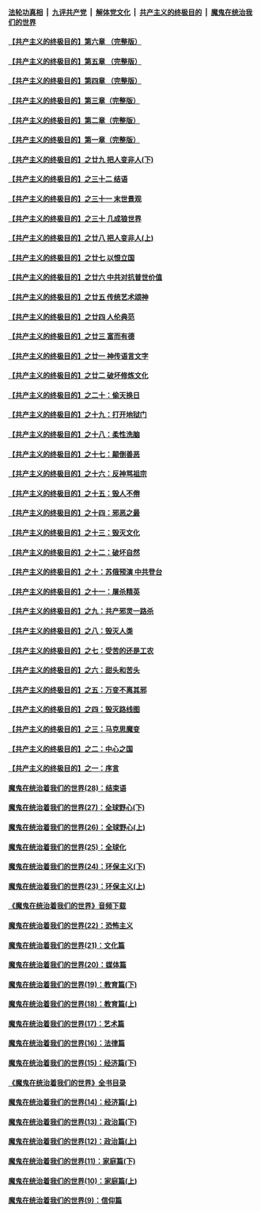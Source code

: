 ####  [法轮功真相](../../../../basic/blob/master/README.md?t=03090340) &nbsp;|&nbsp; [九评共产党](../../../../9ping.md/blob/master/README.md?t=03090340) &nbsp;|&nbsp; [解体党文化](../../../../jtdwh.md/blob/master/README.md?t=03090340)  &nbsp;|&nbsp; [共产主义的终极目的](../../../../gczydzjmd.md/blob/master/README.md?t=03090340) &nbsp;|&nbsp; [魔鬼在统治我们的世界](../../../../mgztzwmdsj.md/blob/master/README.md?t=03090340) 

#### [【共产主义的终极目的】第六章 （完整版）](../pages/nsc422/n11428913.md?t=03090340) 

#### [【共产主义的终极目的】第五章 （完整版）](../pages/nsc422/n11428912.md?t=03090340) 

#### [【共产主义的终极目的】第四章 （完整版）](../pages/nsc422/n11428907.md?t=03090340) 

#### [【共产主义的终极目的】第三章（完整版）](../pages/nsc422/n11428848.md?t=03090340) 

#### [【共产主义的终极目的】第二章（完整版）](../pages/nsc422/n11428831.md?t=03090340) 

#### [【共产主义的终极目的】第一章（完整版）](../pages/nsc422/n11417651.md?t=03090340) 

#### [【共产主义的终极目的】之廿九 把人变非人(下)](../pages/nsc422/n11344140.md?t=03090340) 

#### [【共产主义的终极目的】之三十二 结语](../pages/nsc422/n11360535.md?t=03090340) 

#### [【共产主义的终极目的】之三十一 末世景观](../pages/nsc422/n11351129.md?t=03090340) 

#### [【共产主义的终极目的】之三十 几成狼世界](../pages/nsc422/n11348280.md?t=03090340) 

#### [【共产主义的终极目的】之廿八 把人变非人(上)](../pages/nsc422/n11340492.md?t=03090340) 

#### [【共产主义的终极目的】之廿七 以恨立国](../pages/nsc422/n11336944.md?t=03090340) 

#### [【共产主义的终极目的】之廿六 中共对抗普世价值](../pages/nsc422/n11324785.md?t=03090340) 

#### [【共产主义的终极目的】之廿五 传统艺术颂神](../pages/nsc422/n11296396.md?t=03090340) 

#### [【共产主义的终极目的】之廿四 人伦典范](../pages/nsc422/n11296397.md?t=03090340) 

#### [【共产主义的终极目的】之廿三 富而有德](../pages/nsc422/n11283598.md?t=03090340) 

#### [【共产主义的终极目的】之廿一 神传语言文字](../pages/nsc422/n11263265.md?t=03090340) 

#### [【共产主义的终极目的】之廿二 破坏修炼文化](../pages/nsc422/n11245728.md?t=03090340) 

#### [【共产主义的终极目的】之二十：偷天换日](../pages/nsc422/n11238846.md?t=03090340) 

#### [【共产主义的终极目的】之十九：打开地狱门](../pages/nsc422/n11206376.md?t=03090340) 

#### [【共产主义的终极目的】之十八：柔性洗脑](../pages/nsc422/n11199994.md?t=03090340) 

#### [【共产主义的终极目的】之十七：颠倒善恶](../pages/nsc422/n11179782.md?t=03090340) 

#### [【共产主义的终极目的】之十六：反神骂祖宗](../pages/nsc422/n11166798.md?t=03090340) 

#### [【共产主义的终极目的】之十五：毁人不倦](../pages/nsc422/n11166792.md?t=03090340) 

#### [【共产主义的终极目的】之十四：邪恶之最](../pages/nsc422/n11150249.md?t=03090340) 

#### [【共产主义的终极目的】之十三：毁灭文化](../pages/nsc422/n11135227.md?t=03090340) 

#### [【共产主义的终极目的】之十二：破坏自然](../pages/nsc422/n11135214.md?t=03090340) 

#### [【共产主义的终极目的】之十：苏俄预演 中共登台](../pages/nsc422/n11118424.md?t=03090340) 

#### [【共产主义的终极目的】之十一：屠杀精英](../pages/nsc422/n11118442.md?t=03090340) 

#### [【共产主义的终极目的】之九：共产邪灵一路杀](../pages/nsc422/n11114139.md?t=03090340) 

#### [【共产主义的终极目的】之八：毁灭人类](../pages/nsc422/n11108503.md?t=03090340) 

#### [【共产主义的终极目的】之七：受苦的还是工农](../pages/nsc422/n11101809.md?t=03090340) 

#### [【共产主义的终极目的】之六：甜头和苦头](../pages/nsc422/n11096971.md?t=03090340) 

#### [【共产主义的终极目的】之五：万变不离其邪](../pages/nsc422/n11091285.md?t=03090340) 

#### [【共产主义的终极目的】之四：毁灭路线图](../pages/nsc422/n11086284.md?t=03090340) 

#### [【共产主义的终极目的】之三：马克思魔变](../pages/nsc422/n11061941.md?t=03090340) 

#### [【共产主义的终极目的】之二：中心之国](../pages/nsc422/n11047728.md?t=03090340) 

#### [【共产主义的终极目的】之一：序言](../pages/nsc422/n11086077.md?t=03090340) 

#### [魔鬼在统治着我们的世界(28)：结束语](../pages/nsc422/n10936246.md?t=03090340) 

#### [魔鬼在统治着我们的世界(27)：全球野心(下)](../pages/nsc422/n10928319.md?t=03090340) 

#### [魔鬼在统治着我们的世界(26)：全球野心(上)](../pages/nsc422/n10900318.md?t=03090340) 

#### [魔鬼在统治着我们的世界(25)：全球化](../pages/nsc422/n10788205.md?t=03090340) 

#### [魔鬼在统治着我们的世界(24)：环保主义(下)](../pages/nsc422/n10695307.md?t=03090340) 

#### [魔鬼在统治着我们的世界(23)：环保主义(上)](../pages/nsc422/n10688613.md?t=03090340) 

#### [《魔鬼在统治着我们的世界》音频下载](../pages/nsc422/n10635553.md?t=03090340) 

#### [魔鬼在统治着我们的世界(22)：恐怖主义](../pages/nsc422/n10614727.md?t=03090340) 

#### [魔鬼在统治着我们的世界(21)：文化篇](../pages/nsc422/n10597706.md?t=03090340) 

#### [魔鬼在统治着我们的世界(20)：媒体篇](../pages/nsc422/n10586579.md?t=03090340) 

#### [魔鬼在统治着我们的世界(19)：教育篇(下)](../pages/nsc422/n10564808.md?t=03090340) 

#### [魔鬼在统治着我们的世界(18)：教育篇(上)](../pages/nsc422/n10526970.md?t=03090340) 

#### [魔鬼在统治着我们的世界(17)：艺术篇](../pages/nsc422/n10499093.md?t=03090340) 

#### [魔鬼在统治着我们的世界(16)：法律篇](../pages/nsc422/n10485969.md?t=03090340) 

#### [魔鬼在统治着我们的世界(15)：经济篇(下)](../pages/nsc422/n10469975.md?t=03090340) 

#### [《魔鬼在统治着我们的世界》全书目录](../pages/nsc422/n10464261.md?t=03090340) 

#### [魔鬼在统治着我们的世界(14)：经济篇(上)](../pages/nsc422/n10457370.md?t=03090340) 

#### [魔鬼在统治着我们的世界(13)：政治篇(下)](../pages/nsc422/n10448270.md?t=03090340) 

#### [魔鬼在统治着我们的世界(12)：政治篇(上)](../pages/nsc422/n10444576.md?t=03090340) 

#### [魔鬼在统治着我们的世界(11)：家庭篇(下)](../pages/nsc422/n10440961.md?t=03090340) 

#### [魔鬼在统治着我们的世界(10)：家庭篇(上)](../pages/nsc422/n10435448.md?t=03090340) 

#### [魔鬼在统治着我们的世界(9)：信仰篇](../pages/nsc422/n10432159.md?t=03090340) 


